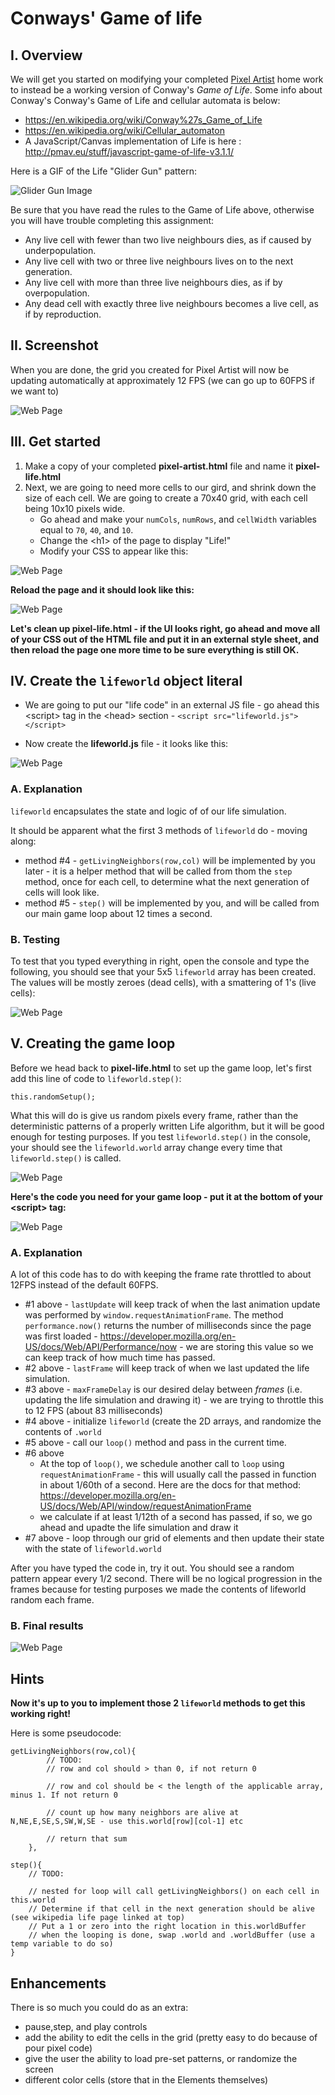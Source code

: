 # Conways' Game of life

## I. Overview
We will get you started on modifying your completed [Pixel Artist](HW-pixel-artist.md) home work to instead be a working version of Conway's *Game of Life*. Some info about Conway's Conway's Game of Life and cellular automata is below: 

- https://en.wikipedia.org/wiki/Conway%27s_Game_of_Life
- https://en.wikipedia.org/wiki/Cellular_automaton
- A JavaScript/Canvas implementation of Life is here : http://pmav.eu/stuff/javascript-game-of-life-v3.1.1/

Here is a GIF of the Life "Glider Gun" pattern:

![Glider Gun Image](_images/life-gospers-glider-gun.gif)

Be sure that you have read the rules to the Game of Life above, otherwise you will have trouble completing this assignment:

- Any live cell with fewer than two live neighbours dies, as if caused by underpopulation.
- Any live cell with two or three live neighbours lives on to the next generation.
- Any live cell with more than three live neighbours dies, as if by overpopulation.
- Any dead cell with exactly three live neighbours becomes a live cell, as if by reproduction.

## II. Screenshot
When you are done, the grid you created for Pixel Artist will now be updating automatically at approximately 12 FPS (we can go up to 60FPS if we want to)

![Web Page](_images/life-1.jpg)


## III. Get started
1. Make a copy of your completed **pixel-artist.html** file and name it **pixel-life.html**
1. Next, we are going to need more cells to our gird, and shrink down the size of each cell. We are going to create a 70x40 grid, with each cell being 10x10 pixels wide.
    - Go ahead and make your `numCols`, `numRows`, and `cellWidth` variables equal to `70`, `40`, and `10`.
    - Change the &lt;h1> of the page to display "Life!"
    - Modify your CSS to appear like this:

![Web Page](_images/life-2.jpg)

**Reload the page and it should look like this:**

![Web Page](_images/life-3.jpg)

**Let's clean up **pixel-life.html** - if the UI looks right, go ahead and move all of your CSS out of the HTML file and put it in an external style sheet, and then reload the page one more time to be sure everything is still OK.**


## IV. Create the `lifeworld` object literal

- We are going to put our "life code" in an external JS file - go ahead this &lt;script> tag in the &lt;head> section - `<script src="lifeworld.js"></script>` 

- Now create the **lifeworld.js** file - it looks like this: 

![Web Page](_images/life-4.jpg)

### A. Explanation

`lifeworld` encapsulates the state and logic of of our life simulation. 

It should be apparent what the first 3 methods of `lifeworld` do - moving along:

- method #4 - `getLivingNeighbors(row,col)` will be implemented by you later - it is a helper method that will be called from thom the `step` method, once for each cell, to determine what the next generation of cells will look like.
- method #5 - `step()` will be implemented by you, and will be called from our main game loop about 12 times a second.

### B. Testing

To test that you typed everything in right, open the console and type the following, you should see that your 5x5 `lifeworld` array has been created. The values will be mostly zeroes (dead cells), with a smattering of 1's (live cells):

![Web Page](_images/life-5.jpg)


## V. Creating the game loop

Before we head back to **pixel-life.html** to set up the game loop, let's first add this line of code to `lifeworld.step()`:

`this.randomSetup();`

What this will do is give us random pixels every frame, rather than the deterministic patterns of a properly written Life algorithm, but it will be good enough for testing purposes.
If you test `lifeworld.step()` in the console, your should see the `lifeworld.world` array change every time that `lifeworld.step()` is called.

![Web Page](_images/life-6.jpg)

**Here's the code you need for your game loop - put it at the bottom of your &lt;script> tag:**

![Web Page](_images/life-7.jpg)

### A. Explanation

A lot of this code has to do with keeping the frame rate throttled to about 12FPS instead of the default 60FPS.

- #1 above - `lastUpdate` will keep track of when the last animation update was performed by `window.requestAnimationFrame`. The method `performance.now()` returns the number of milliseconds since the page was first loaded -  https://developer.mozilla.org/en-US/docs/Web/API/Performance/now - we are storing this value so we can keep track of how much time has passed.
- #2 above - `lastFrame` will keep track of when we last updated the life simulation.
- #3 above - `maxFrameDelay` is our desired delay between *frames* (i.e. updating the life simulation and drawing it) - we are trying to throttle this to 12 FPS (about 83 milliseconds)
- #4 above - initialize `lifeworld` (create the 2D arrays, and randomize the contents of `.world`
- #5 above - call our `loop()` method and pass in the current time.
- #6 above
    - At the top of `loop()`, we schedule another call to `loop` using `requestAnimationFrame` - this will usually call the passed in function in about 1/60th of a second. Here are the docs for that method: https://developer.mozilla.org/en-US/docs/Web/API/window/requestAnimationFrame
    - we calculate if at least 1/12th of a second has passed, if so, we go ahead and upadte the life simulation and draw it
- #7 above - loop through our grid of elements and then update their state with the state of `lifeworld.world`


After you have typed the code in, try it out. You should see a random pattern appear every 1/2 second. There will be no logical progression in the frames because for testing purposes we made the contents of lifeworld random each frame.
### B. Final results

![Web Page](_images/life-8.jpg)


## Hints
**Now it's up to you to implement those 2 `lifeworld` methods to get this working right!**

Here is some pseudocode:

```
getLivingNeighbors(row,col){
		// TODO:
		// row and col should > than 0, if not return 0
		
		// row and col should be < the length of the applicable array, minus 1. If not return 0
		
		// count up how many neighbors are alive at N,NE,E,SE,S,SW,W,SE - use this.world[row][col-1] etc
		
		// return that sum
	},
	
step(){
	// TODO:
	
	// nested for loop will call getLivingNeighbors() on each cell in this.world
	// Determine if that cell in the next generation should be alive (see wikipedia life page linked at top)
	// Put a 1 or zero into the right location in this.worldBuffer
	// when the looping is done, swap .world and .worldBuffer (use a temp variable to do so)
}
```


## Enhancements
There is so much you could do as an extra:

- pause,step, and play controls
- add the ability to edit the cells in the grid (pretty easy to do because of pour pixel code)
- give the user the ability to load pre-set patterns, or randomize the screen
- different color cells (store that in the Elements themselves)



